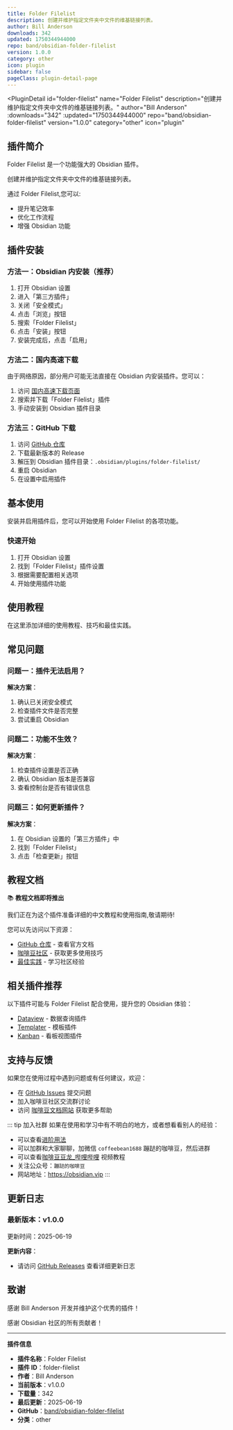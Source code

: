 ```yaml
---
title: Folder Filelist
description: 创建并维护指定文件夹中文件的维基链接列表。
author: Bill Anderson
downloads: 342
updated: 1750344944000
repo: band/obsidian-folder-filelist
version: 1.0.0
category: other
icon: plugin
sidebar: false
pageClass: plugin-detail-page
---
```


<PluginDetail
  id="folder-filelist"
  name="Folder Filelist"
  description="创建并维护指定文件夹中文件的维基链接列表。"
  author="Bill Anderson"
  :downloads="342"
  :updated="1750344944000"
  repo="band/obsidian-folder-filelist"
  version="1.0.0"
  category="other"
  icon="plugin"
>

<!-- AUTO_GENERATED_START -->
## 插件简介

Folder Filelist 是一个功能强大的 Obsidian 插件。

创建并维护指定文件夹中文件的维基链接列表。

通过 Folder Filelist,您可以:

- 提升笔记效率
- 优化工作流程
- 增强 Obsidian 功能

<!-- AUTO_GENERATED_END -->

<!-- AUTO_GENERATED_START -->
## 插件安装

### 方法一：Obsidian 内安装（推荐）

1. 打开 Obsidian 设置
2. 进入「第三方插件」
3. 关闭「安全模式」
4. 点击「浏览」按钮
5. 搜索「Folder Filelist」
6. 点击「安装」按钮
7. 安装完成后，点击「启用」

### 方法二：国内高速下载

由于网络原因，部分用户可能无法直接在 Obsidian 内安装插件。您可以：

1. 访问 [国内高速下载页面](/zh/documentation/obsidian-plugins-download.html)
2. 搜索并下载「Folder Filelist」插件
3. 手动安装到 Obsidian 插件目录

### 方法三：GitHub 下载

1. 访问 [GitHub 仓库](https://github.com/band/obsidian-folder-filelist)
2. 下载最新版本的 Release
3. 解压到 Obsidian 插件目录：`.obsidian/plugins/folder-filelist/`
4. 重启 Obsidian
5. 在设置中启用插件

## 基本使用

安装并启用插件后，您可以开始使用 Folder Filelist 的各项功能。

### 快速开始

1. 打开 Obsidian 设置
2. 找到「Folder Filelist」插件设置
3. 根据需要配置相关选项
4. 开始使用插件功能

<!-- AUTO_GENERATED_END -->

<!-- CUSTOM_CONTENT_START:tutorial -->
## 使用教程

在这里添加详细的使用教程、技巧和最佳实践。

<!-- CUSTOM_CONTENT_END:tutorial -->

<!-- SHARED_CONTENT_START -->
## 常见问题

### 问题一：插件无法启用？

**解决方案**：
1. 确认已关闭安全模式
2. 检查插件文件是否完整
3. 尝试重启 Obsidian

### 问题二：功能不生效？

**解决方案**：
1. 检查插件设置是否正确
2. 确认 Obsidian 版本是否兼容
3. 查看控制台是否有错误信息

### 问题三：如何更新插件？

**解决方案**：
1. 在 Obsidian 设置的「第三方插件」中
2. 找到「Folder Filelist」
3. 点击「检查更新」按钮

## 教程文档

📚 **教程文档即将推出**

我们正在为这个插件准备详细的中文教程和使用指南,敬请期待!

您可以先访问以下资源：
- [GitHub 仓库](https://github.com/band/obsidian-folder-filelist) - 查看官方文档
- [咖啡豆社区](/zh/bases/) - 获取更多使用技巧
- [最佳实践](/zh/best-practices/) - 学习社区经验

## 相关插件推荐

以下插件可能与 Folder Filelist 配合使用，提升您的 Obsidian 体验：

- [Dataview](/zh/plugins/dataview.html) - 数据查询插件
- [Templater](/zh/plugins/templater-obsidian.html) - 模板插件
- [Kanban](/zh/plugins/obsidian-kanban.html) - 看板视图插件

## 支持与反馈

如果您在使用过程中遇到问题或有任何建议，欢迎：

- 在 [GitHub Issues](https://github.com/band/obsidian-folder-filelist/issues) 提交问题
- 加入咖啡豆社区交流群讨论
- 访问 [咖啡豆文档网站](https://obsidian.vip) 获取更多帮助

::: tip 加入社群
如果在使用和学习中有不明白的地方，或者想看看别人的经验：
- 可以查看[进阶用法](/zh/advanced)
- 可以加群和大家聊聊，加微信 `coffeebean1688` 蹦跶的咖啡豆，然后进群
- 可以查看[咖啡豆豆龙_哔哩哔哩](https://space.bilibili.com/618777356) 视频教程
- 关注公众号：`蹦跶的咖啡豆`
- 网站地址：https://obsidian.vip
:::
<!-- SHARED_CONTENT_END -->

<!-- AUTO_GENERATED_START -->
## 更新日志

### 最新版本：v1.0.0

更新时间：2025-06-19

**更新内容**：
- 请访问 [GitHub Releases](https://github.com/band/obsidian-folder-filelist/releases) 查看详细更新日志

## 致谢

感谢 Bill Anderson 开发并维护这个优秀的插件！

感谢 Obsidian 社区的所有贡献者！

---

**插件信息**
- **插件名称**：Folder Filelist
- **插件 ID**：folder-filelist
- **作者**：Bill Anderson
- **当前版本**：v1.0.0
- **下载量**：342
- **最后更新**：2025-06-19
- **GitHub**：[band/obsidian-folder-filelist](https://github.com/band/obsidian-folder-filelist)
- **分类**：other
<!-- AUTO_GENERATED_END -->

</PluginDetail>

